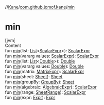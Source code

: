 //[Kane](../index.md)/[com.github.jomof.kane](index.md)/[min](min.md)



# min  
[jvm]  
Content  
fun [min](min.md)(list: [List](https://kotlinlang.org/api/latest/jvm/stdlib/kotlin.collections/-list/index.html)<[ScalarExpr](-scalar-expr/index.md)>): [ScalarExpr](-scalar-expr/index.md)  
fun [min](min.md)(vararg values: [ScalarExpr](-scalar-expr/index.md)): [ScalarExpr](-scalar-expr/index.md)  
fun [min](min.md)(list: [List](https://kotlinlang.org/api/latest/jvm/stdlib/kotlin.collections/-list/index.html)<[Double](https://kotlinlang.org/api/latest/jvm/stdlib/kotlin/-double/index.html)>): [Double](https://kotlinlang.org/api/latest/jvm/stdlib/kotlin/-double/index.html)  
fun [min](min.md)(vararg values: [Double](https://kotlinlang.org/api/latest/jvm/stdlib/kotlin/-double/index.html)): [Double](https://kotlinlang.org/api/latest/jvm/stdlib/kotlin/-double/index.html)  
fun [min](min.md)(matrix: [MatrixExpr](-matrix-expr/index.md)): [ScalarExpr](-scalar-expr/index.md)  
fun [min](min.md)(sheet: [Sheet](../com.github.jomof.kane.impl.sheet/-sheet/index.md)): [Sheet](../com.github.jomof.kane.impl.sheet/-sheet/index.md)  
fun [min](min.md)(groupBy: [GroupBy](../com.github.jomof.kane.impl.sheet/-group-by/index.md)): [Sheet](../com.github.jomof.kane.impl.sheet/-sheet/index.md)  
fun [min](min.md)(algebraic: [AlgebraicExpr](-algebraic-expr/index.md)): [ScalarExpr](-scalar-expr/index.md)  
fun [min](min.md)(range: [SheetRange](../com.github.jomof.kane.impl.sheet/-sheet-range/index.md)): [ScalarExpr](-scalar-expr/index.md)  
fun [min](min.md)(expr: [Expr](-expr/index.md)): [Expr](-expr/index.md)  



